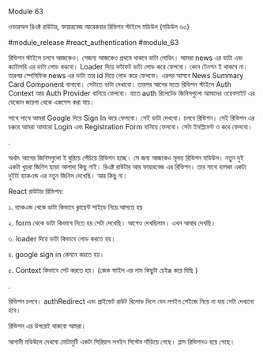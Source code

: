 Module 63



ওভারঅল রিএক্ট রাউটার, ফায়ারবেজ আরেকবার রিভিশন স্টাইলে মডিউল (মডিউল ৬৩)

#module_release #react_authentication #module_63

রিভিশন স্টাইলে চলবে আজকেও। সেজন্য আজকেও প্রথমে থাকবে ডাটা লোডিং। আমরা news এর ডাটা এবং ক্যাটাগরি এর ডাটা লোড করবো। Loader দিয়ে ফটাফট ডাটা লোড করে ফেলবো। কোন টেনশন ই থাকবে না। তারপর স্পেসিফিক news এর ডাটা তার id দিয়ে লোড করে ফেলবো। এরপর আসবে News Summary Card Component বানাবো। সেটাতে ডাটা দেখাবো। তারপর আগের মতো রিভিশন স্টাইলে Auth Context আর Auth Provider বানিয়ে ফেলবো। যাতে auth রিলেটেড জিনিসগুলো আমাদের ওয়েবসাইট এর যেকোন জায়গা থেকে একসেস করা যায়। 



সাথে সাথে আমরা Google দিয়ে Sign In করে ফেলবো। সেই ডাটা দেখবো। চলবে রিভিশন। সেই রিভিশন এর চক্করে আমরা আবারো Login এবং Registration Form বানিয়ে ফেলবো। সেটা ইমপ্লিমেন্ট ও করে ফেলবো। 

.

অর্থাৎ আগের জিনিসগুলো ই ঘুরিয়ে পেঁচিয়ে রিভিশন হচ্ছে। সে জন্য আজকেও মূলত রিভিশন মডিউল। নতুন দুই একটা খুচরা জিনিস ছাড়া আলাদা কিছু নাই। রিএক্ট রাউটার আর ফায়ারবেজ এর রিভিশন। তার সাথে হালকা একটা দুইটা ব্যাকএন্ড এর নতুন জিনিস দেখেছি। আর কিছু না। 



React রাউটার রিভিশন:

১. ব্যাকএন্ড থেকে ডাটা কিভাবে ক্লায়েন্ট সাইডে নিয়ে আসতে হয় 

২. form থেকে ডাটা কিভাবে নিতে হয় সেটা দেখেছি। আগেও দেখছিলাম। এখন আবার দেখছি। 

৩. loader দিয়ে ডাটা কিভাবে লোড করতে হয়। 

৪. google sign in কেমনে করতে হয়। 

৫. Context কিভাবে সেট করতে হয়। (জেক ফাইল এর নাম কিছুটা চেইঞ্জ করে দিছি )

.

রিভিশন চলবে। authRedirect এবং প্রাইভেট রাউট রিলোড দিলে যেন লগইন পেইজে নিয়ে না যায় সেটা দেখানো হবে। 

রিভিশন এর উপরেই থাকবো আমরা। 



আগামী মডিউলে দেখবো মোটামুটি একটা সিরিয়াস লগইন সিস্টেম দাঁড়িয়ে গেছে। প্লাস রিভিশনও হয়ে গেছে। 
